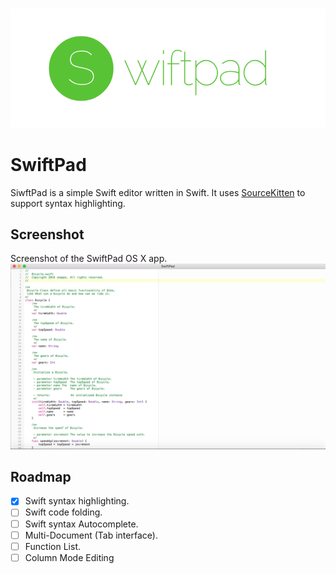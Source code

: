 <h3 align="center">
    <img src="./header.png" width="700" />
    <br />
  </a>
</h3>

# SwiftPad

SiwftPad is a simple Swift editor written in Swift. It uses [SourceKitten][sourcekitten] to support syntax highlighting.

[sourcekitten]: https://github.com/jpsim/SourceKitten

## Screenshot
Screenshot of the SwiftPad OS X app.
<img src="./screenshot.png" width="800" />

## Roadmap
- [x] Swift syntax highlighting.
- [ ] Swift code folding.
- [ ] Swift syntax Autocomplete.
- [ ] Multi-Document (Tab interface).
- [ ] Function List.
- [ ] Column Mode Editing
